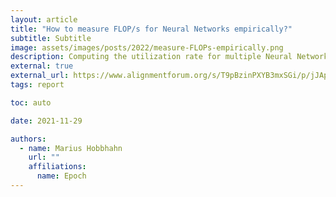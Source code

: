 ```yaml
---
layout: article
title: "How to measure FLOP/s for Neural Networks empirically?"
subtitle: Subtitle
image: assets/images/posts/2022/measure-FLOPs-empirically.png
description: Computing the utilization rate for multiple Neural Network architectures. 
external: true
external_url: https://www.alignmentforum.org/s/T9pBzinPXYB3mxSGi/p/jJApGWG95495pYM7C
tags: report

toc: auto

date: 2021-11-29

authors:
  - name: Marius Hobbhahn
    url: ""
    affiliations:
      name: Epoch
---
```


